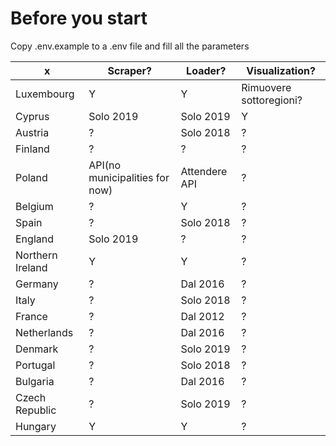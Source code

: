 # Before you start
Copy .env.example to a .env file and fill all the parameters


 x| Scraper? | Loader? | Visualization?
--|----------| --------|---------------
Luxembourg | Y | Y | Rimuovere sottoregioni?
Cyprus | Solo 2019 | Solo 2019 | Y
Austria | ? | Solo 2018 | ?
Finland | ? | ? | ?
Poland | API(no municipalities for now) | Attendere API | ?
Belgium | ? | Y | ?
Spain | ? | Solo 2018 | ?
England | Solo 2019 | ? | ?
Northern Ireland | Y | Y | ?
Germany | ? | Dal 2016 | ?
Italy | ? | Solo 2018 | ?
France | ? | Dal 2012 | ?
Netherlands | ? | Dal 2016 | ?
Denmark | ? | Solo 2019 | ?
Portugal | ? | Solo 2018 | ?
Bulgaria | ? | Dal 2016 | ?
Czech Republic | ? | Solo 2019| ?
Hungary | Y | Y | ?

